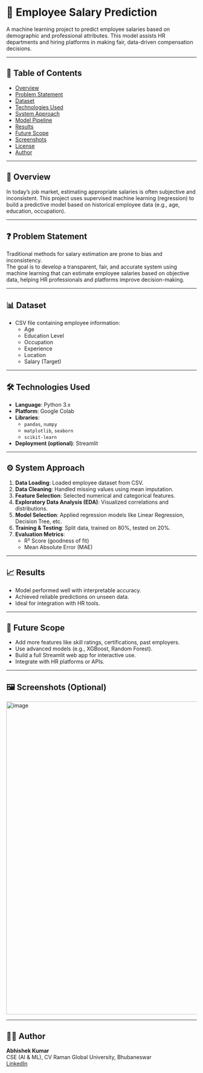 # 💼 Employee Salary Prediction

A machine learning project to predict employee salaries based on demographic and professional attributes. This model assists HR departments and hiring platforms in making fair, data-driven compensation decisions.

---

## 📌 Table of Contents
- [Overview](#overview)
- [Problem Statement](#problem-statement)
- [Dataset](#dataset)
- [Technologies Used](#technologies-used)
- [System Approach](#system-approach)
- [Model Pipeline](#model-pipeline)
- [Results](#results)
- [Future Scope](#future-scope)
- [Screenshots](#screenshots)
- [License](#license)
- [Author](#author)

---

## 🧠 Overview

In today’s job market, estimating appropriate salaries is often subjective and inconsistent. This project uses supervised machine learning (regression) to build a predictive model based on historical employee data (e.g., age, education, occupation).

---

## ❓ Problem Statement

Traditional methods for salary estimation are prone to bias and inconsistency.  
The goal is to develop a transparent, fair, and accurate system using machine learning that can estimate employee salaries based on objective data, helping HR professionals and platforms improve decision-making.

---

## 📊 Dataset

- CSV file containing employee information:
  - Age
  - Education Level
  - Occupation
  - Experience
  - Location
  - Salary (Target)

---

## 🛠 Technologies Used

- **Language**: Python 3.x
- **Platform**: Google Colab
- **Libraries**:
  - `pandas`, `numpy`
  - `matplotlib`, `seaborn`
  - `scikit-learn`
- **Deployment (optional)**: Streamlit

---

## ⚙️ System Approach

1. **Data Loading**: Loaded employee dataset from CSV.
2. **Data Cleaning**: Handled missing values using mean imputation.
3. **Feature Selection**: Selected numerical and categorical features.
4. **Exploratory Data Analysis (EDA)**: Visualized correlations and distributions.
5. **Model Selection**: Applied regression models like Linear Regression, Decision Tree, etc.
6. **Training & Testing**: Split data, trained on 80%, tested on 20%.
7. **Evaluation Metrics**: 
   - R² Score (goodness of fit)
   - Mean Absolute Error (MAE)

---

## 📈 Results

- Model performed well with interpretable accuracy.
- Achieved reliable predictions on unseen data.
- Ideal for integration with HR tools.

---

## 🚀 Future Scope

- Add more features like skill ratings, certifications, past employers.
- Use advanced models (e.g., XGBoost, Random Forest).
- Build a full Streamlit web app for interactive use.
- Integrate with HR platforms or APIs.

---

## 🖼 Screenshots (Optional)

<img width="1852" height="826" alt="image" src="https://github.com/user-attachments/assets/e64f718a-ef8d-4925-aa9f-d50899392afe" />

---
## 🙋‍♂️ Author

**Abhishek Kumar**  
CSE (AI & ML), CV Raman Global University, Bhubaneswar  
[LinkedIn](https://www.linkedin.com/in/abhishek-kr8789417601?utm_source=share&utm_campaign=share_via&utm_content=profile&utm_medium=android_app)

